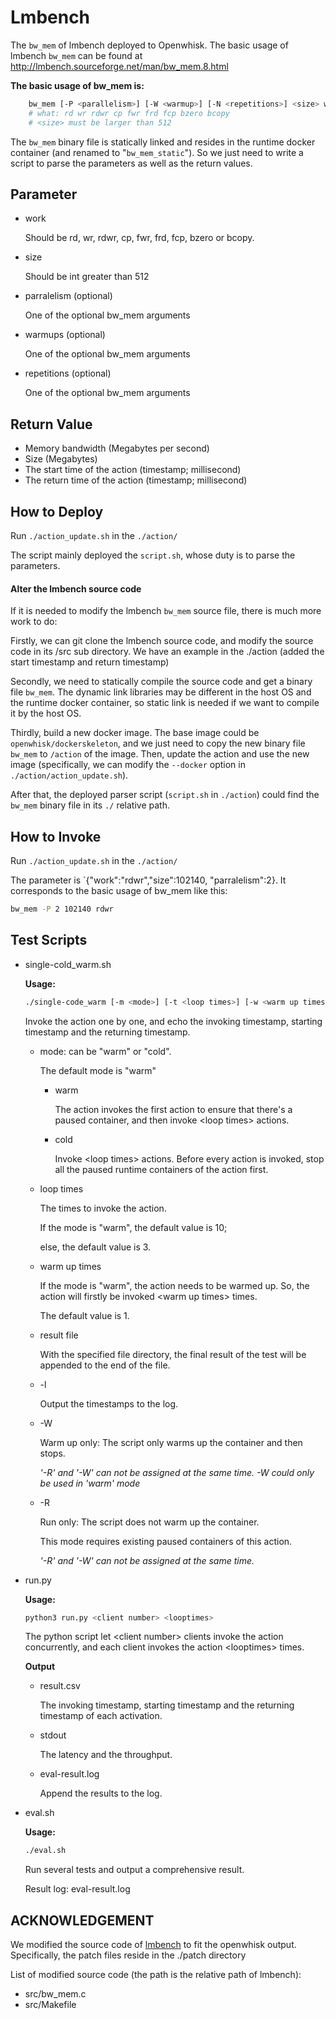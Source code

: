# Lmbench
The `bw_mem` of lmbench deployed to Openwhisk. The basic usage of lmbench `bw_mem` can be found at http://lmbench.sourceforge.net/man/bw_mem.8.html

**The basic usage of bw_mem is:**
```bash
    bw_mem [-P <parallelism>] [-W <warmup>] [-N <repetitions>] <size> what [conflict]
    # what: rd wr rdwr cp fwr frd fcp bzero bcopy
    # <size> must be larger than 512
```

The `bw_mem` binary file is statically linked and resides in the runtime docker container (and renamed to "`bw_mem_static`"). So we just need to write a script to parse the parameters as well as the return values. 

## Parameter
* work

    Should be rd, wr, rdwr, cp, fwr, frd, fcp, bzero or bcopy.
* size
    
    Should be int greater than 512

* parralelism (optional)

    One of the optional bw_mem arguments
* warmups (optional)

    One of the optional bw_mem arguments
* repetitions (optional)

    One of the optional bw_mem arguments


## Return Value
* Memory bandwidth (Megabytes per second)
* Size (Megabytes)
* The start time of the action (timestamp; millisecond)
* The return time of the action (timestamp; millisecond)
## How to Deploy
Run `./action_update.sh` in the `./action/`

The script mainly deployed the `script.sh`, whose duty is to parse the parameters. 

#### Alter the lmbench source code
If it is needed to modify the lmbench `bw_mem` source file, there is much more work to do: 

Firstly, we can git clone the lmbench source code, and modify the source code in its /src sub directory. We have an example in the ./action (added the start timestamp and return timestamp)

Secondly, we need to statically compile the source code and get a binary file `bw_mem`. The dynamic link libraries may be different in the host OS and the runtime docker container, so static link is needed if we want to compile it by the host OS.

Thirdly, build a new docker image. The base image could be `openwhisk/dockerskeleton`, and we just need to copy the new binary file `bw_mem` to `/action` of the image.
Then, update the action and use the new image (specifically, we can modify the `--docker` option in `./action/action_update.sh`).

After that, the deployed parser script (`script.sh` in `./action`) could find the `bw_mem` binary file in its `./` relative path.

## How to Invoke
Run `./action_update.sh` in the `./action/`

The parameter is `{"work":"rdwr","size":102140, "parralelism":2}. It corresponds to the basic usage of bw_mem like this:
``` bash
bw_mem -P 2 102140 rdwr
```

## Test Scripts
* single-cold_warm.sh

    **Usage:**

    ``` bash
    ./single-code_warm [-m <mode>] [-t <loop times>] [-w <warm up times>] [-r <result file>] [-l] [-W] [-R]
    ```
    Invoke the action one by one, and echo the invoking timestamp, starting timestamp and the returning timestamp.

    * mode: can be "warm" or "cold". 
    
      The default mode is "warm"
    
      * warm

        The action invokes the first action to ensure that there's a paused container, and then invoke \<loop times> actions.

      * cold
    
        Invoke \<loop times> actions. Before every action is invoked, stop all the paused runtime containers of the action first.

    * loop times

      The times to invoke the action.

      If the mode is "warm", the default value is 10; 
      
      else, the default value is 3.

    * warm up times

      If the mode is "warm", the action needs to be warmed up. So, the action will firstly be invoked \<warm up times> times.

      The default value is 1.

    * result file

      With the specified file directory, the final result of the test will be appended to the end of the file.
    
    * -l
      
      Output the timestamps to the log.

    * -W

      Warm up only:
      The script only warms up the container and then stops.
      
      *'-R' and '-W' can not be assigned at the same time. -W could only be used in 'warm' mode*

    * -R
      
      Run only:
      The script does not warm up the container.

      This mode requires existing paused containers of this action.

      *'-R' and '-W' can not be assigned at the same time.*

* run.py

    **Usage:**
    ``` bash
    python3 run.py <client number> <looptimes>
    ```

    The python script let \<client number> clients invoke the action concurrently, and each client invokes the action \<looptimes> times.
    
    **Output**
    * result.csv

        The invoking timestamp, starting timestamp and the returning timestamp of each activation.
    
    * stdout
        
        The latency and the throughput.

    * eval-result.log

        Append the results to the log.

* eval.sh

    **Usage:**
    ``` bash
    ./eval.sh
    ```
    Run several tests and output a comprehensive result.

    Result log: eval-result.log

## ACKNOWLEDGEMENT
We modified the source code of [lmbench](http://lmbench.sourceforge.net/) to fit the openwhisk output. Specifically, the patch files reside in the ./patch directory

List of modified source code (the path is the relative path of lmbench):
* src/bw_mem.c
* src/Makefile
